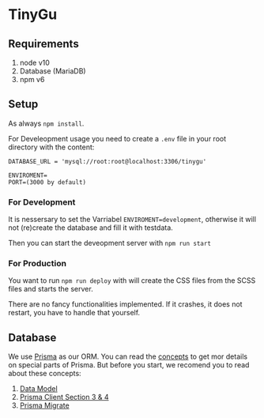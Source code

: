 # TinyGu

## Requirements

1. node v10
2. Database (MariaDB)
3. npm v6

## Setup

As always `npm install`.

For Develeopment usage you need to create a `.env` file in your root directory with the content:

```
DATABASE_URL = 'mysql://root:root@localhost:3306/tinygu'

ENVIROMENT=
PORT=(3000 by default)
```

### For Development

It is nessersary to set the Varriabel `ENVIROMENT=development`, otherwise it will not (re)create the database and fill it with testdata.

Then you can start the deveopment server with `npm run start`

### For Production

You want to run `npm run deploy` with will create the CSS files from the SCSS files and starts the server.

There are no fancy functionalities implemented. If it crashes, it does not restart, you have to handle that yourself.

## Database
We use [Prisma](https://prisma.io) as our ORM. You can read the [concepts](https://www.prisma.io/docs/concepts) to get mor details on special parts of Prisma. But before you start, we recomend you to read about these concepts:
1. [Data Model](https://www.prisma.io/docs/concepts/components/prisma-schema/data-model)
2. [Prisma Client Section 3 & 4](https://www.prisma.io/docs/concepts/components/prisma-client#3-use-prisma-client-to-send-queries-to-your-database)
3. [Prisma Migrate](https://www.prisma.io/docs/concepts/components/prisma-migrate)

